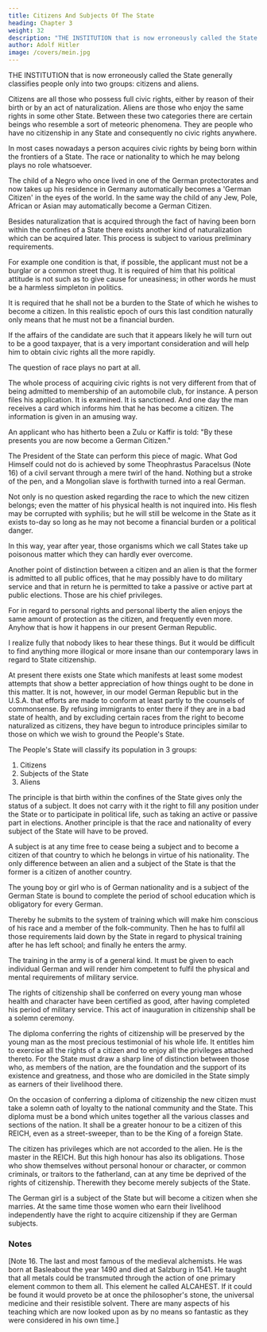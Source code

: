 ```yaml
---
title: Citizens And Subjects Of The State
heading: Chapter 3
weight: 32
description: "THE INSTITUTION that is now erroneously called the State generally classifies people only into two groups: citizens and aliens"
author: Adolf Hitler
image: /covers/mein.jpg
---
```




THE INSTITUTION that is now erroneously called the State generally classifies people only into two groups: citizens and aliens. 

Citizens are all those who possess full civic rights, either by reason of their birth or by an act of naturalization. Aliens are those who enjoy the same rights in some other State. Between these two categories there are certain beings who resemble a sort of meteoric phenomena. They are people who have no citizenship in any State and consequently no civic rights anywhere.

In most cases nowadays a person acquires civic rights by being born within the frontiers of a State. The race or nationality to which he may belong plays no role whatsoever. 

The child of a Negro who once lived in one of the German protectorates and now takes up his residence in Germany automatically becomes a 'German Citizen' in the eyes of the world. In the same way the child of any Jew, Pole, African or Asian may automatically
become a German Citizen.

Besides naturalization that is acquired through the fact of having been born within the confines of a State there exists another kind of naturalization which can be acquired later. This process is subject to various preliminary requirements. 

For example one condition is that, if possible, the applicant must not be a burglar or a common street thug. It is required of him that his political attitude is not such as to give cause for uneasiness; in other words he must be a harmless simpleton in politics. 

It is required that he shall not be a burden to the State of which he wishes to become a citizen. In this realistic epoch of ours this last condition naturally only means that he must not be a financial burden. 

If the affairs of the candidate are such that it appears likely he will turn out to be a good taxpayer, that is a very important consideration and will help him to obtain civic rights all the more rapidly.

The question of race plays no part at all.

The whole process of acquiring civic rights is not very different from that of being admitted to membership of an automobile club, for instance. A person files his application. It is examined. It is sanctioned. And one day the man receives a card which informs him that he has become a citizen. The information is given in an amusing way. 

An applicant who has hitherto been a Zulu or Kaffir is told: "By these presents you are now become a German Citizen."

The President of the State can perform this piece of magic. What God Himself could not do is achieved by some Theophrastus Paracelsus (Note 16) of a civil servant through a mere twirl of the hand. Nothing but a stroke of the pen, and a Mongolian slave is
forthwith turned into a real German. 

Not only is no question asked regarding the race to which the new citizen belongs; even the matter of his physical health is not inquired
into. His flesh may be corrupted with syphilis; but he will still be welcome in the State as it exists to-day so long as he may not become a financial burden or a political danger.

In this way, year after year, those organisms which we call States take up poisonous matter which they can hardly ever overcome.

Another point of distinction between a citizen and an alien is that the former is admitted to all public offices, that he may possibly have to do military service and that in return he is permitted to take a passive or active part at public elections. Those are his
chief privileges. 

For in regard to personal rights and personal liberty the alien enjoys the same amount of protection as the citizen, and frequently even more. Anyhow that is how it happens in our present German Republic.

I realize fully that nobody likes to hear these things. But it would be difficult to find anything more illogical or more insane than our contemporary laws in regard to State citizenship.

At present there exists one State which manifests at least some modest attempts that show a better appreciation of how things ought to be done in this matter. It is not, however, in our model German Republic but in the U.S.A. that efforts are made to conform at least partly to the counsels of commonsense. By refusing immigrants to enter there if they are in a bad state of health, and by excluding certain races from the
right to become naturalized as citizens, they have begun to introduce principles similar
to those on which we wish to ground the People's State.

The People's State will classify its population in 3 groups:

1. Citizens
2. Subjects of the State
3. Aliens


The principle is that birth within the confines of the State gives only the status of a subject. It does not carry with it the right to fill any position under the State or to participate in political life, such as taking an active or passive part in elections. Another principle is that the race and nationality of every subject of the State will have to be proved.

A subject is at any time free to cease being a subject and to become a citizen of that country to which he belongs in virtue of his nationality. The only difference between an alien and a subject of the State is that the former is a citizen of another country.

The young boy or girl who is of German nationality and is a subject of the German State is bound to complete the period of school education which is obligatory for every German. 

Thereby he submits to the system of training which will make him conscious of his race and a member of the folk-community. Then he has to fulfil all those requirements laid down by the State in regard to physical training after he has left school; and finally he enters the army. 

The training in the army is of a general kind. It must be given to each individual German and will render him competent to fulfil the physical and mental requirements of military service. 
 
The rights of citizenship shall be conferred on every young man whose health and character have been certified as good, after having completed his period of military service. This act of inauguration in citizenship shall be a solemn ceremony.

The diploma conferring the rights of citizenship will be preserved by the young man as the most precious testimonial of his whole life. It entitles him to exercise all the rights of a citizen and to enjoy all the privileges attached thereto. For the State must draw a sharp line of distinction between those who, as members of the nation, are the foundation and the support of its existence and greatness, and those who are domiciled in the State simply as earners of their livelihood there.

On the occasion of conferring a diploma of citizenship the new citizen must take a solemn oath of loyalty to the national community and the State. This diploma must be a bond which unites together all the various classes and sections of the nation. It shall be a greater honour to be a citizen of this REICH, even as a street-sweeper, than to be the King of a foreign State.

The citizen has privileges which are not accorded to the alien. He is the master in the REICH. But this high honour has also its obligations. Those who show themselves without personal honour or character, or common criminals, or traitors to the fatherland, can at any time be deprived of the rights of citizenship. Therewith they become merely subjects of the State. 

The German girl is a subject of the State but will become a citizen when she marries. At the same time those women who earn their livelihood independently have the right to acquire citizenship if they are German subjects. 

### Notes

[Note 16. The last and most famous of the medieval alchemists. He was born at Basleabout the year 1490 and died at Salzburg in 1541. He taught that all metals could be transmuted through the action of one primary element common to them all. This element he called ALCAHEST. If it could be found it would proveto be at once the philosopher's stone, the universal medicine and their resistible solvent. There are many aspects of his teaching which are now looked upon as by no means so fantastic as they were considered in his own time.] 
